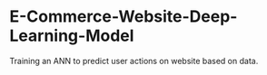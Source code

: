 # E-Commerce-Website-Deep-Learning-Model
Training an ANN to predict user actions on website based on data.
